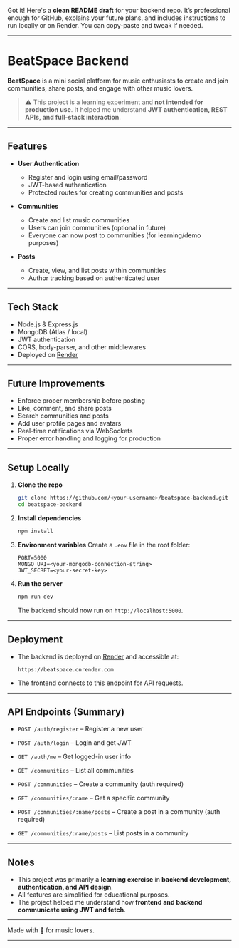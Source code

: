 Got it! Here's a **clean README draft** for your backend repo. It’s professional enough for GitHub, explains your future plans, and includes instructions to run locally or on Render. You can copy-paste and tweak if needed.

---

# BeatSpace Backend

**BeatSpace** is a mini social platform for music enthusiasts to create and join communities, share posts, and engage with other music lovers.

> ⚠️ This project is a learning experiment and **not intended for production use**. It helped me understand **JWT authentication, REST APIs, and full-stack interaction**.

---

## Features

* **User Authentication**

  * Register and login using email/password
  * JWT-based authentication
  * Protected routes for creating communities and posts

* **Communities**

  * Create and list music communities
  * Users can join communities (optional in future)
  * Everyone can now post to communities (for learning/demo purposes)

* **Posts**

  * Create, view, and list posts within communities
  * Author tracking based on authenticated user

---

## Tech Stack

* Node.js & Express.js
* MongoDB (Atlas / local)
* JWT authentication
* CORS, body-parser, and other middlewares
* Deployed on [Render](https://render.com/)

---

## Future Improvements

* Enforce proper membership before posting
* Like, comment, and share posts
* Search communities and posts
* Add user profile pages and avatars
* Real-time notifications via WebSockets
* Proper error handling and logging for production

---

## Setup Locally

1. **Clone the repo**

   ```bash
   git clone https://github.com/<your-username>/beatspace-backend.git
   cd beatspace-backend
   ```

2. **Install dependencies**

   ```bash
   npm install
   ```

3. **Environment variables**
   Create a `.env` file in the root folder:

   ```env
   PORT=5000
   MONGO_URI=<your-mongodb-connection-string>
   JWT_SECRET=<your-secret-key>
   ```

4. **Run the server**

   ```bash
   npm run dev
   ```

   The backend should now run on `http://localhost:5000`.

---

## Deployment

* The backend is deployed on [Render](https://render.com/) and accessible at:

  ```
  https://beatspace.onrender.com
  ```
* The frontend connects to this endpoint for API requests.

---

## API Endpoints (Summary)

* `POST /auth/register` – Register a new user

* `POST /auth/login` – Login and get JWT

* `GET /auth/me` – Get logged-in user info

* `GET /communities` – List all communities

* `POST /communities` – Create a community (auth required)

* `GET /communities/:name` – Get a specific community

* `POST /communities/:name/posts` – Create a post in a community (auth required)

* `GET /communities/:name/posts` – List posts in a community

---

## Notes

* This project was primarily a **learning exercise** in **backend development, authentication, and API design**.
* All features are simplified for educational purposes.
* The project helped me understand how **frontend and backend communicate using JWT and fetch**.

---

Made with 🎵 for music lovers.

---

